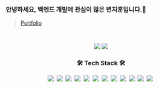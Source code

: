 ### 안녕하세요, 백엔드 개발에 관심이 많은 변지훈입니다.👋  
> [Portfolio](https://pickled-territory-a5f.notion.site/Portfolio-edd6ccccae2b4963a3c28385ce2d7d99)
<br>

<!-- <p align='center'>
  <a href="https://github.com/hoonze/github-readme-stats">
    <img src="https://github-readme-stats.vercel.app/api?username=hoonze&show_icons=true&layout=compact"/>
  </a>
</p> -->
<p align='center'>
  <a href="https://github.com/anuraghazra/github-readme-stats">
    <a href="https://github.com/anuraghazra/github-readme-stats"><img src="https://github-readme-stats.vercel.app/api/top-langs/?username=hoonze&layout=compact&hide_border=true" /></a>
  </a>
  <a href="https://solved.ac/qkswo">
    <img src="http://mazassumnida.wtf/api/generate_badge?boj=qkswo"/>
  </a>
</p>

<h3 align="center">🛠 Tech Stack 🛠</h3>

<p align="center">
  <img src="https://img.shields.io/badge/Java-007396?style=flat-square&logo=Java&logoColor=white"/></a>&nbsp 
  <img src="https://img.shields.io/badge/Python-3776AB?style=flat-square&logo=Python&logoColor=white"/></a>&nbsp 
  <img src="https://img.shields.io/badge/C++-00599C?style=flat-square&logo=C%2B%2B&logoColor=white"/></a>&nbsp 
  <img src="https://img.shields.io/badge/HTML5-E34F26?style=flat-square&logo=HTML5&logoColor=white"/></a>&nbsp 
  <img src="https://img.shields.io/badge/css-1572B6?style=flat-square&logo=css3&logoColor=white"/></a>&nbsp 
  <img src="https://img.shields.io/badge/Javascript-F7DF1E?style=flat-square&logo=javascript&logoColor=white"/></a>&nbsp 
  <img src="https://img.shields.io/badge/Vue.js-4FC08D?style=flat-square&logo=Vue.js&logoColor=white"/></a>&nbsp 
  <img src="https://img.shields.io/badge/SpringBoot-6DB33F?style=flat-square&logo=Spring&logoColor=white"/></a>&nbsp 
  <img src="https://img.shields.io/badge/JPA-6DB33F?style=flat-square&logo=JPA&logoColor=white"/></a>&nbsp 
  <img src="https://img.shields.io/badge/Mysql-4479A1?style=flat-square&logo=MySql&logoColor=white"/></a>&nbsp 
  <img src="https://img.shields.io/badge/MyBatis-E6B91E?style=flat-square&logo=MyBatis&logoColor=white"/></a>&nbsp 
  <img src="https://img.shields.io/badge/Redis-DC382D?style=flat-square&logo=Redis&logoColor=white"/></a>&nbsp 
</p>
<!-- 
**hoonze/hoonze** is a ✨ _special_ ✨ repository because its `README.md` (this file) appears on your GitHub profile.

Here are some ideas to get you started:

- 🔭 I’m currently working on ...
- 🌱 I’m currently learning ...
- 👯 I’m looking to collaborate on ...
- 🤔 I’m looking for help with ...
- 💬 Ask me about ...
- 📫 How to reach me: ...
- 😄 Pronouns: ...
- ⚡ Fun fact: ...
-->
